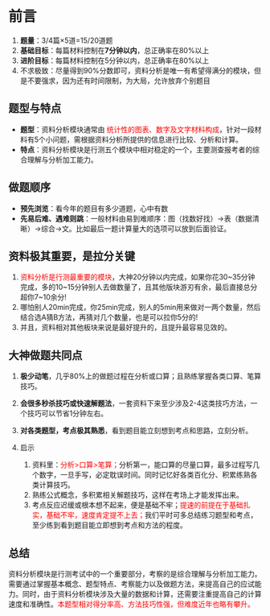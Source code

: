 # 前言[](https://sakib.local/资料分析/资料说明.html#前言)


1. **题量**：3/4篇×5道=15/20道题
2. **基础目标**：每篇材料控制在**7分钟以内**，总正确率在80%以上
3. **进阶目标**：每篇材料控制在5分钟以内，总正确率在80%以上
4. 不求极致：尽量得到90%分数即可，资料分析是唯一有希望得满分的模块，但是不要强求，因为还有时间限制，为大局，允许放弃个别题目

## 题型与特点[](https://sakib.local/资料分析/资料说明.html#题型与特点)

- **题型**：资料分析模块通常由 <font color="red">统计性的图表、数字及文字材料构成</font>，针对一段材料有5个小问题，需根据资料分析所提供的信息进行比较、分析和计算。
- **特点**：资料分析模块是行测五个模块中相对稳定的一个，主要测查报考者的综合理解与分析加工能力。

## 做题顺序[](https://sakib.local/资料分析/资料说明.html#做题顺序)

- **预先浏览**：看今年的题目有多少道题，心中有数
- **先易后难、遇难则跳**：一般材料由易到难顺序：图（找数好找）→表（数据清晰）→综合→文。比如最后一题计算量大的选项可以放到后面验证。

## 资料极其重要，是拉分关键[](https://sakib.local/资料分析/资料说明.html#资料极其重要-是拉分关键)

1. <font color="red">资料分析是行测最重要的模块</font>，大神20分钟以内完成，如果你花30~35分钟完成，多的10~15分钟别人去做数量了，且其他版块游刃有余，最后直接总分超你7~10余分!
2. 哪怕别人20min完成，你25min完成，别人的5min用来做对一两个数量，然后结合选A猜B方法，再猜对几个数量，也是可以拉你5分的!
3. 并且，资料相对其他板块来说是最好提升的，且提升最容易见效的。

## 大神做题共同点[](https://sakib.local/资料分析/资料说明.html#大神做题共同点)

1. **极少动笔**，几乎80%上的做题过程在分析或口算；且熟练掌握各类口算、笔算技巧。

2. **会很多秒杀技巧或快速解题法**，一套资料下来至少涉及2-4这类技巧方法，一个技巧可以节省1分钟左右。

3. **对各类题型，考点极其熟悉**，看到题目能立刻想到考点和思路，立刻分析。

4. 启示

   
   1. 资料里：<font color="red">分析>口算>笔算；</font>分析第一，能口算的尽量口算，最多过程写几个数字，一旦手写，必定耽误时间。同时记忆好各类百化分、积累练熟各类计算技巧。
   2. 熟练公式概念，多积累相关解题技巧，这样在考场上才能发挥出来。
   3. 考点反应迟缓或根本想不起来，便是基础不牢；<font color="red">提速的前提在于基础扎实，基础不牢，速度肯定提不上去；</font>我们平时可多总结练习题型和考点，至少练到看到题目能立即想到考点和方法的程度。

## 总结[](https://sakib.local/资料分析/资料说明.html#总结)

  资料分析模块是行测考试中的一个重要部分，考察的是综合理解与分析加工能力。需要通过掌握基本概念、题型特点、考察能力以及做题方法，来提高自己的应试能力。同时，由于资料分析模块涉及大量的数据和计算，还需要注重提高自己的计算速度和准确性。<font color="red">本题型相对得分率高、方法技巧性强，但难度近年也略有攀升。</font>